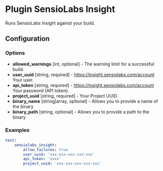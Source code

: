 Plugin SensioLabs Insight
=========================

Runs SensioLabs Insight against your build.

Configuration
-------------

### Options

* **allowed_warnings** [int, optional] - The warning limit for a successful build.
* **user_uuid** [string, required] - https://insight.sensiolabs.com/account Your user.
* **api_token** [string, required] - https://insight.sensiolabs.com/account Your password (API token).
* **project_uuid** [string, required] - Your Project UUID.
* **binary_name** [string|array, optional] - Allows you to provide a name of the binary
* **binary_path** [string, optional] - Allows you to provide a path to the binary


### Examples

```yml
test:
    sensiolabs_insight:
        allow_failures: true
        user_uuid: 'xxx-xxx-xxx-xxx-xxx'
        api_token: 'xxxx'
        project_uuid: 'xxx-xxx-xxx-xxx-xxx'
```
